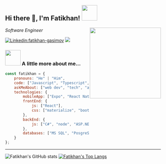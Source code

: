 <h2>Hi there 👋, I'm Fatikhan! <img src="https://media.giphy.com/media/12oufCB0MyZ1Go/giphy.gif" width="50"></h2>
<img align='right' src="https://media.giphy.com/media/M9gbBd9nbDrOTu1Mqx/giphy.gif" width="230">
<p><em>Software Engineer</em></p>

[![Linkedin:fatikhan-gasimov](https://img.shields.io/badge/-fatikhan_gasimov-blue?style=flat-square&logo=Linkedin&logoColor=white&link=https://www.linkedin.com/in/fatikhan-gasimov/)](https://www.linkedin.com/in/fatikhan-gasimov/)
![](https://komarev.com/ghpvc/?username=fatikhan-gasimov&color=blue)
 

### <img src="https://media.giphy.com/media/VgCDAzcKvsR6OM0uWg/giphy.gif" width="50"> A little more about me...  

```javascript
const fatikhan = {
    pronouns: "He" | "Him",
    code: ["Javascript", "Typescript", "C#", "ASP.NET CORE"],
    askMeAbout: ["web dev", "tech", "app dev", "kayaking"],
    technologies: {
        mobileApp: ["Expo", "React Native"],
        frontEnd: {
            js: ["React"],
            css: ["materialize", "bootstrap"]
        },
        backEnd: {
            js: ["C#", "node", "ASP.NET CORE", "EF CORE", "LINQ"],
        },
        databases: ["MS SQL", "PosgreSQL", "sqlite"],
    }
};
```

---
![Fatikhan's GitHub stats](https://github-readme-stats.vercel.app/api?username=fatikhan-gasimov&show_icons=true)
[![Fatikhan's Top Langs](https://github-readme-stats.vercel.app/api/top-langs/?username=fatikhan-gasimov&layout=compact)](https://github.com/anuraghazra/github-readme-stats)
